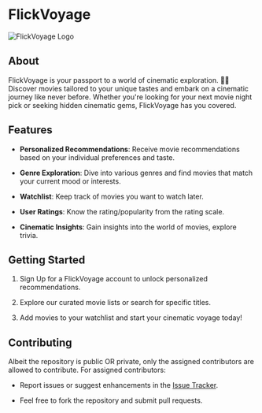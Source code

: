 # FlickVoyage

![FlickVoyage Logo](logo.png)

## About

FlickVoyage is your passport to a world of cinematic exploration. 🎥✨ Discover movies tailored to your unique tastes and embark on a cinematic journey like never before. Whether you're looking for your next movie night pick or seeking hidden cinematic gems, FlickVoyage has you covered.

## Features

- **Personalized Recommendations**: Receive movie recommendations based on your individual preferences and taste.

- **Genre Exploration**: Dive into various genres and find movies that match your current mood or interests.

- **Watchlist**: Keep track of movies you want to watch later.

- **User Ratings**: Know the rating/popularity from the rating scale.

- **Cinematic Insights**: Gain insights into the world of movies, explore trivia.

## Getting Started

1. Sign Up for a FlickVoyage account to unlock personalized recommendations.

2. Explore our curated movie lists or search for specific titles.

3. Add movies to your watchlist and start your cinematic voyage today!

## Contributing

Albeit the repository is public OR private, only the assigned contributors are allowed to contribute. For assigned contributors:

- Report issues or suggest enhancements in the [Issue Tracker](https://github.com/imraklr/flickvoyage/issues).

- Feel free to fork the repository and submit pull requests.
